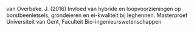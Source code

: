van Overbeke. J. (2016) Invloed van hybride en loopvoorzieningen op borstbeenletsels, grondeieren en ei-kwaliteit bij leghennen. Masterproef Universiteit van Gent, Faculteit Bio-ingenieurswetenschappen